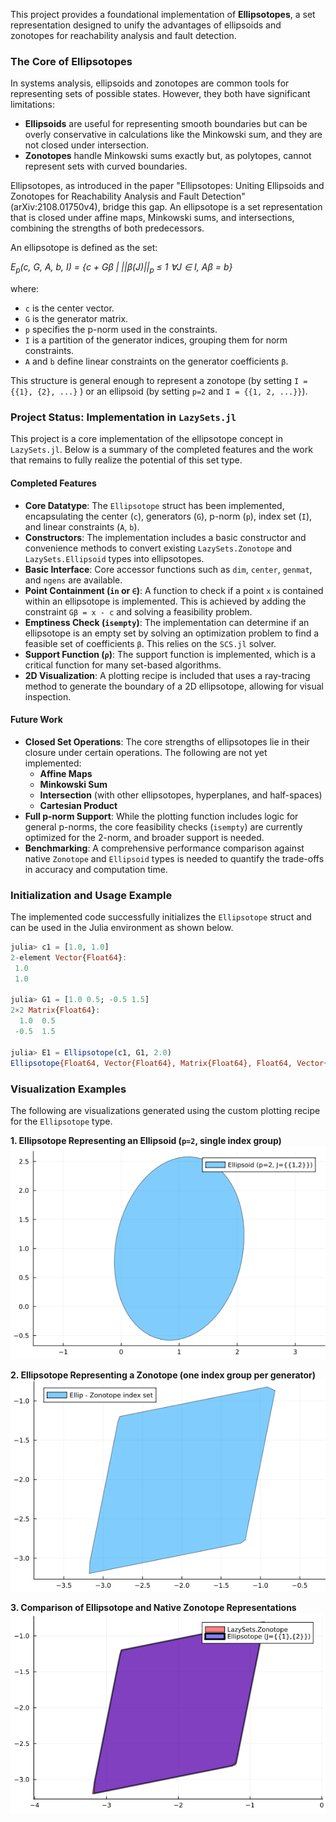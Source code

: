 This project provides a foundational implementation of **Ellipsotopes**, a set representation designed to unify the advantages of ellipsoids and zonotopes for reachability analysis and fault detection.

### The Core of Ellipsotopes

In systems analysis, ellipsoids and zonotopes are common tools for representing sets of possible states. However, they both have significant limitations:
*   **Ellipsoids** are useful for representing smooth boundaries but can be overly conservative in calculations like the Minkowski sum, and they are not closed under intersection.
*   **Zonotopes** handle Minkowski sums exactly but, as polytopes, cannot represent sets with curved boundaries.

Ellipsotopes, as introduced in the paper "Ellipsotopes: Uniting Ellipsoids and Zonotopes for Reachability Analysis and Fault Detection" (arXiv:2108.01750v4), bridge this gap. An ellipsotope is a set representation that is closed under affine maps, Minkowski sums, and intersections, combining the strengths of both predecessors.

An ellipsotope is defined as the set:

*E<sub>p</sub>(c, G, A, b, I) = {c + Gβ | ||β(J)||<sub>p</sub> ≤ 1 ∀J ∈ I, Aβ = b}*

where:
*   `c` is the center vector.
*   `G` is the generator matrix.
*   `p` specifies the p-norm used in the constraints.
*   `I` is a partition of the generator indices, grouping them for norm constraints.
*   `A` and `b` define linear constraints on the generator coefficients `β`.

This structure is general enough to represent a zonotope (by setting `I = {{1}, {2}, ...}` ) or an ellipsoid (by setting `p=2` and `I = {{1, 2, ...}}`).

### Project Status: Implementation in `LazySets.jl`

This project is a core implementation of the ellipsotope concept in `LazySets.jl`. Below is a summary of the completed features and the work that remains to fully realize the potential of this set type.

#### Completed Features
*   **Core Datatype**: The `Ellipsotope` struct has been implemented, encapsulating the center (`c`), generators (`G`), p-norm (`p`), index set (`I`), and linear constraints (`A`, `b`).
*   **Constructors**: The implementation includes a basic constructor and convenience methods to convert existing `LazySets.Zonotope` and `LazySets.Ellipsoid` types into ellipsotopes.
*   **Basic Interface**: Core accessor functions such as `dim`, `center`, `genmat`, and `ngens` are available.
*   **Point Containment (`in` or `∈`)**: A function to check if a point `x` is contained within an ellipsotope is implemented. This is achieved by adding the constraint `Gβ = x - c` and solving a feasibility problem.
*   **Emptiness Check (`isempty`)**: The implementation can determine if an ellipsotope is an empty set by solving an optimization problem to find a feasible set of coefficients `β`. This relies on the `SCS.jl` solver.
*   **Support Function (`ρ`)**: The support function is implemented, which is a critical function for many set-based algorithms.
*   **2D Visualization**: A plotting recipe is included that uses a ray-tracing method to generate the boundary of a 2D ellipsotope, allowing for visual inspection.

#### Future Work
*   **Closed Set Operations**: The core strengths of ellipsotopes lie in their closure under certain operations. The following are not yet implemented:
    *   **Affine Maps**
    *   **Minkowski Sum**
    *   **Intersection** (with other ellipsotopes, hyperplanes, and half-spaces)
    *   **Cartesian Product**
*   **Full p-norm Support**: While the plotting function includes logic for general p-norms, the core feasibility checks (`isempty`) are currently optimized for the 2-norm, and broader support is needed.
*   **Benchmarking**: A comprehensive performance comparison against native `Zonotope` and `Ellipsoid` types is needed to quantify the trade-offs in accuracy and computation time.

### Initialization and Usage Example
The implemented code successfully initializes the `Ellipsotope` struct and can be used in the Julia environment as shown below.

```julia
julia> c1 = [1.0, 1.0]
2-element Vector{Float64}:
 1.0
 1.0

julia> G1 = [1.0 0.5; -0.5 1.5]
2×2 Matrix{Float64}:
  1.0  0.5
 -0.5  1.5

julia> E1 = Ellipsotope(c1, G1, 2.0)
Ellipsotope{Float64, Vector{Float64}, Matrix{Float64}, Float64, Vector{Vector{Int64}}}([1.0, 1.0], [1.0 0.5; -0.5 1.5], 2.0, [[1, 2]], Matrix{Float64}(undef, 0, 2), Float64[])
```

### Visualization Examples

The following are visualizations generated using the custom plotting recipe for the `Ellipsotope` type.

**1. Ellipsotope Representing an Ellipsoid (`p=2`, single index group)**
![Ellipsoid](assets/image.png)

**2. Ellipsotope Representing a Zonotope (one index group per generator)**
![Zonotope](assets/image-1.png)

**3. Comparison of Ellipsotope and Native Zonotope Representations**
![Compare](assets/image-2.png)